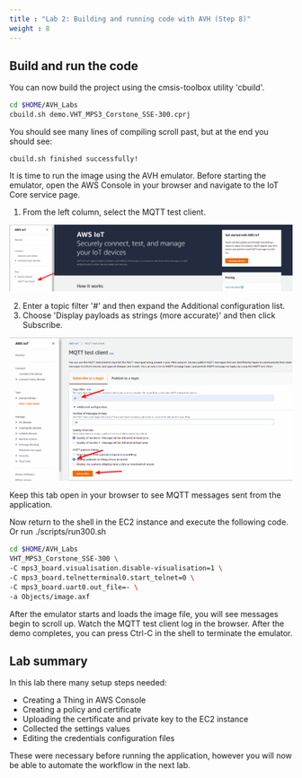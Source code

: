 ```yaml
---
title : "Lab 2: Building and running code with AVH (Step 8)"
weight : 8
---
```


## Build and run the code

You can now build the project using the cmsis-toolbox utility 'cbuild'.

```bash
cd $HOME/AVH_Labs
cbuild.sh demo.VHT_MPS3_Corstone_SSE-300.cprj
```
You should see many lines of compiling scroll past, but at the end you should see:

```
cbuild.sh finished successfully!
```

It is time to run the image using the AVH emulator. Before starting the emulator, open the AWS Console in your browser and navigate to the IoT Core service page. 

1. From the left column, select the MQTT test client. 

![iot-mqtt 1](/static/iot-core-mqtt-1.png)

2. Enter a topic filter '#' and then expand the Additional configuration list. 
3. Choose 'Display payloads as strings (more accurate)' and then click Subscribe.

![iot-mqtt 2](/static/iot-core-mqtt-2.png)

Keep this tab open in your browser to see MQTT messages sent from the application.

Now return to the shell in the EC2 instance and execute the following code. Or run ./scripts/run300.sh

```bash
cd $HOME/AVH_Labs
VHT_MPS3_Corstone_SSE-300 \
-C mps3_board.visualisation.disable-visualisation=1 \
-C mps3_board.telnetterminal0.start_telnet=0 \
-C mps3_board.uart0.out_file=- \
-a Objects/image.axf
```

After the emulator starts and loads the image file, you will see messages begin to scroll up.
Watch the MQTT test client log in the browser. After the demo completes, you can press Ctrl-C in the shell to terminate the emulator.


## Lab summary

In this lab there many setup steps needed:

- Creating a Thing in AWS Console
- Creating a policy and certificate
- Uploading the certificate and private key to the EC2 instance
- Collected the settings values
- Editing the credentials configuration files

These were necessary before running the application, however you will now be able to automate the workflow in the next lab.
